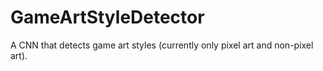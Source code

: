 # GameArtStyleDetector
A CNN that detects game art styles (currently only pixel art and non-pixel art).

